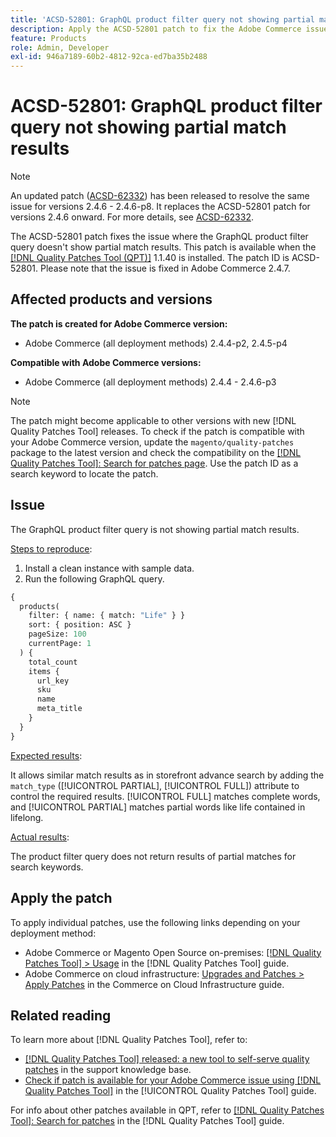 ```yaml
---
title: 'ACSD-52801: GraphQL product filter query not showing partial match results'
description: Apply the ACSD-52801 patch to fix the Adobe Commerce issue where the GraphQL product filter query not showing partial match results.
feature: Products
role: Admin, Developer
exl-id: 946a7189-60b2-4812-92ca-ed7ba35b2488
---
```

# ACSD-52801: GraphQL product filter query not showing partial match results

>[!NOTE]
>
>An updated patch ([ACSD-62332](/help/tools/quality-patches-tool/patches-available-in-qpt/v1-1-55/acsd-62332-product-listing-graphql-query-limit-plus-live-search-current-page.md)) has been released to resolve the same issue for versions 2.4.6 - 2.4.6-p8. It replaces the ACSD-52801 patch for versions 2.4.6 onward. For more details, see [ACSD-62332](/help/tools/quality-patches-tool/patches-available-in-qpt/v1-1-55/acsd-62332-product-listing-graphql-query-limit-plus-live-search-current-page.md).

The ACSD-52801 patch fixes the issue where the GraphQL product filter query doesn't show partial match results. This patch is available when the [[!DNL Quality Patches Tool (QPT)]](https://experienceleague.adobe.com/en/docs/commerce-operations/tools/quality-patches-tool/quality-patches-tool-to-self-serve-quality-patches) 1.1.40 is installed. The patch ID is ACSD-52801. Please note that the issue is fixed in Adobe Commerce 2.4.7.

## Affected products and versions

**The patch is created for Adobe Commerce version:**

* Adobe Commerce (all deployment methods) 2.4.4-p2, 2.4.5-p4

**Compatible with Adobe Commerce versions:**

* Adobe Commerce (all deployment methods) 2.4.4 - 2.4.6-p3

>[!NOTE]
>
>The patch might become applicable to other versions with new [!DNL Quality Patches Tool] releases. To check if the patch is compatible with your Adobe Commerce version, update the `magento/quality-patches` package to the latest version and check the compatibility on the [[!DNL Quality Patches Tool]: Search for patches page](https://experienceleague.adobe.com/tools/commerce-quality-patches/index.html). Use the patch ID as a search keyword to locate the patch.

## Issue

The GraphQL product filter query is not showing partial match results.

<u>Steps to reproduce</u>:

1. Install a clean instance with sample data.
1. Run the following GraphQL query.

```GraphQL
{
  products(
    filter: { name: { match: "Life" } }
    sort: { position: ASC }
    pageSize: 100
    currentPage: 1
  ) {
    total_count
    items {
      url_key
      sku
      name
      meta_title
    }
  }
}
```

<u>Expected results</u>:

It allows similar match results as in storefront advance search by adding the `match_type` ([!UICONTROL PARTIAL], [!UICONTROL FULL]) attribute to control the required results. [!UICONTROL FULL] matches complete words, and [!UICONTROL PARTIAL] matches partial words like life contained in lifelong.

<u>Actual results</u>:

The product filter query does not return results of partial matches for search keywords.

## Apply the patch

To apply individual patches, use the following links depending on your deployment method:

* Adobe Commerce or Magento Open Source on-premises: [[!DNL Quality Patches Tool] > Usage](/help/tools/quality-patches-tool/usage.md) in the [!DNL Quality Patches Tool] guide.
* Adobe Commerce on cloud infrastructure: [Upgrades and Patches > Apply Patches](https://experienceleague.adobe.com/docs/commerce-cloud-service/user-guide/develop/upgrade/apply-patches.html) in the Commerce on Cloud Infrastructure guide.

## Related reading

To learn more about [!DNL Quality Patches Tool], refer to:

* [[!DNL Quality Patches Tool] released: a new tool to self-serve quality patches](https://experienceleague.adobe.com/en/docs/commerce-operations/tools/quality-patches-tool/quality-patches-tool-to-self-serve-quality-patches) in the support knowledge base.
* [Check if patch is available for your Adobe Commerce issue using [!DNL Quality Patches Tool]](/help/tools/quality-patches-tool/patches-available-in-qpt/check-patch-for-magento-issue-with-magento-quality-patches.md) in the [!UICONTROL Quality Patches Tool] guide.


For info about other patches available in QPT, refer to [[!DNL Quality Patches Tool]: Search for patches](https://experienceleague.adobe.com/tools/commerce-quality-patches/index.html) in the [!DNL Quality Patches Tool] guide.
